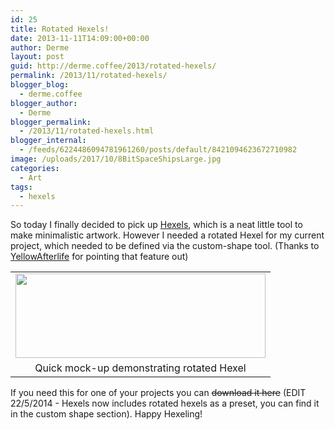 ```yaml
---
id: 25
title: Rotated Hexels!
date: 2013-11-11T14:09:00+00:00
author: Derme
layout: post
guid: http://derme.coffee/2013/rotated-hexels/
permalink: /2013/11/rotated-hexels/
blogger_blog:
  - derme.coffee
blogger_author:
  - Derme
blogger_permalink:
  - /2013/11/rotated-hexels.html
blogger_internal:
  - /feeds/6224486094781961260/posts/default/8421094623672710982
image: /uploads/2017/10/8BitSpaceShipsLarge.jpg
categories:
  - Art
tags:
  - hexels
---
```

So today I finally decided to pick up [Hexels](http://hexraystudios.com/hexels/), which is a neat little tool to make minimalistic artwork. However I needed a rotated Hexel for my current project, which needed to be defined via the custom-shape tool. (Thanks to [YellowAfterlife](http://twitter.com/YellowAfterlife) for pointing that feature out)

<table style="margin-left: auto; margin-right: auto; text-align: center;" cellspacing="0" cellpadding="0" align="center">
  <tr>
    <td style="text-align: center;">
      <a style="margin-left: auto; margin-right: auto;" href="http://derme.coffee/uploads/2013/11/RotatedHexel.png"><img src="http://derme.coffee/uploads/2013/11/RotatedHexel-300x102.png" alt="" width="400" height="135" border="0" /></a>
    </td>
  </tr>
  
  <tr>
    <td style="text-align: center;">
      Quick mock-up demonstrating rotated Hexel
    </td>
  </tr>
</table>

<div style="clear: both; text-align: center;">
</div>

<div style="clear: both; text-align: center;">
</div>

<div style="clear: both; text-align: left;">
  If you need this for one of your projects you can <span style="text-decoration: line-through;">download it here</span> (EDIT 22/5/2014 - Hexels now includes rotated hexels as a preset, you can find it in the custom shape section). Happy Hexeling!
</div>